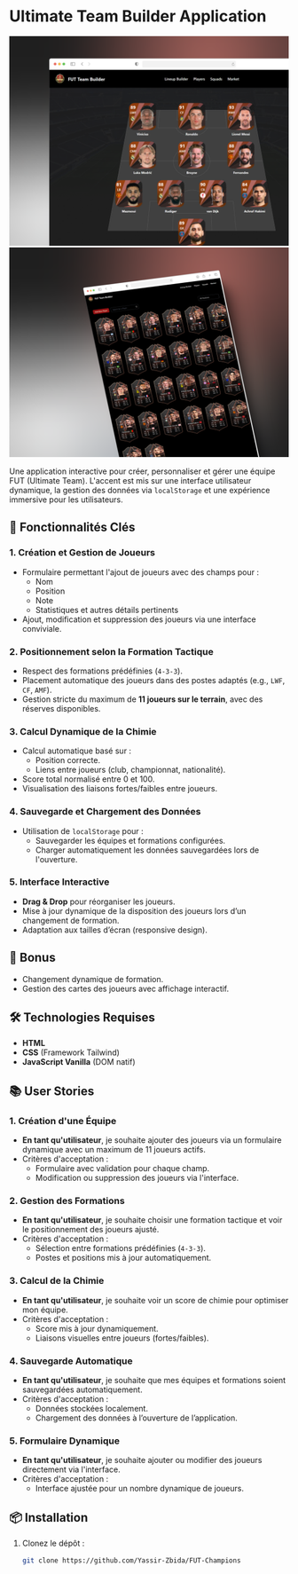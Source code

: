# Ultimate Team Builder Application

 ![App Screenshot](./assets/images/mockup.png)
 ![App Screenshot](./assets/images/mockup2.png)


Une application interactive pour créer, personnaliser et gérer une équipe FUT (Ultimate Team). L'accent est mis sur une interface utilisateur dynamique, la gestion des données via `localStorage` et une expérience immersive pour les utilisateurs. 

## 🚀 Fonctionnalités Clés

### 1. **Création et Gestion de Joueurs**
- Formulaire permettant l'ajout de joueurs avec des champs pour : 
  - Nom
  - Position
  - Note
  - Statistiques et autres détails pertinents
- Ajout, modification et suppression des joueurs via une interface conviviale.

### 2. **Positionnement selon la Formation Tactique**
- Respect des formations prédéfinies (`4-3-3`).
- Placement automatique des joueurs dans des postes adaptés (e.g., `LWF`, `CF`, `AMF`).
- Gestion stricte du maximum de **11 joueurs sur le terrain**, avec des réserves disponibles.

### 3. **Calcul Dynamique de la Chimie**
- Calcul automatique basé sur :
  - Position correcte.
  - Liens entre joueurs (club, championnat, nationalité).
- Score total normalisé entre 0 et 100.
- Visualisation des liaisons fortes/faibles entre joueurs.

### 4. **Sauvegarde et Chargement des Données**
- Utilisation de `localStorage` pour :
  - Sauvegarder les équipes et formations configurées.
  - Charger automatiquement les données sauvegardées lors de l'ouverture.

### 5. **Interface Interactive**
- **Drag & Drop** pour réorganiser les joueurs.
- Mise à jour dynamique de la disposition des joueurs lors d’un changement de formation.
- Adaptation aux tailles d’écran (responsive design).

## 🌟 Bonus
- Changement dynamique de formation.
- Gestion des cartes des joueurs avec affichage interactif.

## 🛠️ Technologies Requises
- **HTML**
- **CSS** (Framework Tailwind)
- **JavaScript Vanilla** (DOM natif)

## 📚 User Stories

### 1. **Création d'une Équipe**
- **En tant qu'utilisateur**, je souhaite ajouter des joueurs via un formulaire dynamique avec un maximum de 11 joueurs actifs.
- Critères d'acceptation :
  - Formulaire avec validation pour chaque champ.
  - Modification ou suppression des joueurs via l'interface.

### 2. **Gestion des Formations**
- **En tant qu'utilisateur**, je souhaite choisir une formation tactique et voir le positionnement des joueurs ajusté.
- Critères d'acceptation :
  - Sélection entre formations prédéfinies (`4-3-3`).
  - Postes et positions mis à jour automatiquement.

### 3. **Calcul de la Chimie**
- **En tant qu'utilisateur**, je souhaite voir un score de chimie pour optimiser mon équipe.
- Critères d'acceptation :
  - Score mis à jour dynamiquement.
  - Liaisons visuelles entre joueurs (fortes/faibles).

### 4. **Sauvegarde Automatique**
- **En tant qu'utilisateur**, je souhaite que mes équipes et formations soient sauvegardées automatiquement.
- Critères d'acceptation :
  - Données stockées localement.
  - Chargement des données à l’ouverture de l’application.

### 5. **Formulaire Dynamique**
- **En tant qu'utilisateur**, je souhaite ajouter ou modifier des joueurs directement via l'interface.
- Critères d'acceptation :
  - Interface ajustée pour un nombre dynamique de joueurs.

## 📦 Installation

1. Clonez le dépôt :
   ```bash
   git clone https://github.com/Yassir-Zbida/FUT-Champions
